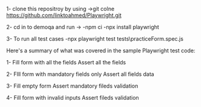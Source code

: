 1- clone this repositroy by using ->git colne https://github.com/linktoahmed/Playwright.git

2- cd in to demoqa and run ->
        -npm ci
        -npx install playwright
        
3- To run all test cases
        -npx playwright test tests\practiceForm.spec.js



Here's a summary of what was covered in the sample Playwright test code:

1-  Fill form with all the fields
    Assert all the fields
    
2-  FIll form with mandatory fields only
    Assert all fields data
    
3-  Fill empty form
    Assert mandatory fileds validation
    
4-  Fill form with invalid inputs
    Assert fileds validation
